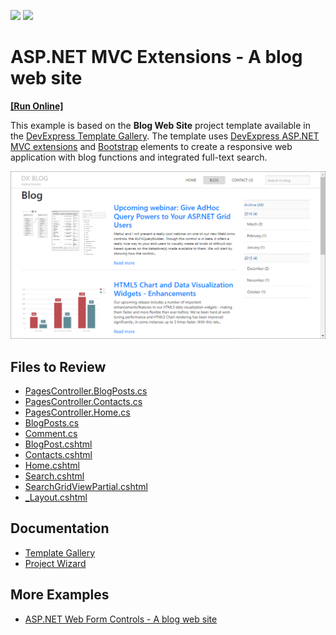 <!-- default badges list -->
[![](https://img.shields.io/badge/Open_in_DevExpress_Support_Center-FF7200?style=flat-square&logo=DevExpress&logoColor=white)](https://supportcenter.devexpress.com/ticket/details/T591214)
[![](https://img.shields.io/badge/📖_How_to_use_DevExpress_Examples-e9f6fc?style=flat-square)](https://docs.devexpress.com/GeneralInformation/403183)
<!-- default badges end -->
# ASP.NET MVC Extensions - A blog web site
<!-- run online -->
**[[Run Online]](https://codecentral.devexpress.com/t591214/)**
<!-- run online end -->
This example is based on the **Blog Web Site** project template available in the [DevExpress Template Gallery](https://docs.devexpress.com/AspNetMvc/402256/whats-installed/template-gallery). The template uses [DevExpress ASP.NET MVC extensions](https://docs.devexpress.com/AspNetMvc/7896/aspnet-mvc-extensions) and [Bootstrap](https://getbootstrap.com/) elements to create a responsive web application with blog functions and integrated full-text search.

![Blog Web Site](image.png)

## Files to Review

* [PagesController.BlogPosts.cs](./CS/WebBlog/Controllers/PagesController.BlogPosts.cs)
* [PagesController.Contacts.cs](./CS/WebBlog/Controllers/PagesController.Contacts.cs)
* [PagesController.Home.cs](./CS/WebBlog/Controllers/PagesController.Home.cs)
* [BlogPosts.cs](./CS/WebBlog/Models/BlogPosts.cs)
* [Comment.cs](./CS/WebBlog/Models/Comment.cs)
* [BlogPost.cshtml](./CS/WebBlog/Views/Pages/BlogPost.cshtml)
* [Contacts.cshtml](./CS/WebBlog/Views/Pages/Contacts.cshtml)
* [Home.cshtml](./CS/WebBlog/Views/Pages/Home.cshtml)
* [Search.cshtml](./CS/WebBlog/Views/Pages/Search.cshtml)
* [SearchGridViewPartial.cshtml](./CS/WebBlog/Views/Pages/SearchGridViewPartial.cshtml)
* [_Layout.cshtml](./CS/WebBlog/Views/Shared/_Layout.cshtml)

## Documentation

* [Template Gallery](https://docs.devexpress.com/AspNetMvc/402256/whats-installed/template-gallery)
* [Project Wizard](https://docs.devexpress.com/AspNetMvc/402253/whats-installed/project-wizard)

## More Examples

* [ASP.NET Web Form Controls - A blog web site](https://github.com/DevExpress-Examples/blog-web-site-webforms-project-template-from-devexpress-template-gallery-t590526)
